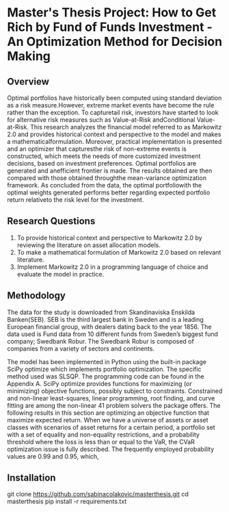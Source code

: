 # Master's Thesis Project: How to Get Rich by Fund of Funds Investment - An Optimization Method for Decision Making

## Overview

Optimal portfolios have historically been computed using standard deviation as a risk measure.However, extreme market events have become the rule rather than the exception. To capturetail risk, investors have started to look for alternative risk measures such as Value-at-Risk andConditional Value-at-Risk. This research analyzes the financial model referred to as Markowitz 2.0 and provides historical context and perspective to the model and makes a mathematicalformulation. Moreover, practical implementation is presented and an optimizer that capturesthe risk of non-extreme events is constructed, which meets the needs of more customized investment decisions, based on investment preferences. Optimal portfolios are generated and anefficient frontier is made. The results obtained are then compared with those obtained throughthe mean-variance optimization framework. As concluded from the data, the optimal portfoliowith the optimal weights generated performs better regarding expected portfolio return relativeto the risk level for the investment.

## Research Questions

1. To provide historical context and perspective to Markowitz 2.0 by reviewing the literature
on asset allocation models.
2. To make a mathematical formulation of Markowitz 2.0 based on relevant literature.
3. Implement Markowitz 2.0 in a programming language of choice and evaluate the model
in practice.


## Methodology

The data for the study is downloaded from Skandinaviska Enskilda Banken(SEB). SEB is the
third largest bank in Sweden and is a leading European financial group, with dealers dating
back to the year 1856. The data used is Fund data from 10 different funds from Sweden’s
biggest fund company; Swedbank Robur. The Swedbank Robur is composed of companies
from a variety of sectors and continents.

The model has been implemented in Python using the built-in package SciPy optimize which
implements portfolio optimization. The specific method used was SLSQP. The programming
code can be found in the Appendix A. SciPy optimize provides functions for maximizing (or
minimizing) objective functions, possibly subject to constraints. Constrained and non-linear
least-squares, linear programming, root finding, and curve fitting are among the non-linear
41
problem solvers the package offers. The following results in this section are optimizing an
objective function that maximize expected return. When we have a universe of assets or asset
classes with scenarios of asset returns for a certain period, a portfolio set with a set of equality
and non-equality restrictions, and a probability threshold where the loss is less than or equal to
the VaR, the CVaR optimization issue is fully described. The frequently employed probability
values are 0.99 and 0.95, which,

## Installation

git clone https://github.com/sabinacolakovic/masterthesis.git
cd masterthesis
pip install -r requirements.txt
